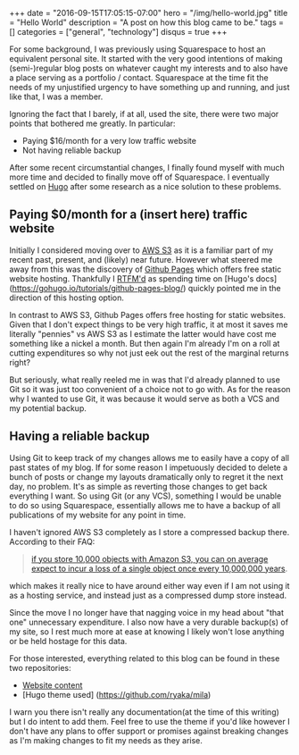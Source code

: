 +++
date = "2016-09-15T17:05:15-07:00"
hero = "/img/hello-world.jpg"
title = "Hello World"
description = "A post on how this blog came to be."
tags = []
categories = ["general", "technology"]
disqus = true
+++

For some background, I was previously using Squarespace to host an equivalent
personal site. It started with the very good intentions of making (semi-)regular
blog posts on whatever caught my interests and to also have a place serving as
a portfolio / contact. Squarespace at the time fit the needs of my unjustified urgency
to have something up and running, and just like that, I was a member.

Ignoring the fact that I barely, if at all, used the site, there were two major
points that bothered me greatly. In particular:

* Paying $16/month for a very low traffic website
* Not having reliable backup

After some recent circumstantial changes, I finally found myself with much more
time and decided to finally move off of Squarespace. I eventually settled on [Hugo](https://gohugo.io/) after some research as a nice solution to these problems.

## Paying $0/month for a (insert here) traffic website

Initially I considered moving over to [AWS S3](http://docs.aws.amazon.com/AmazonS3/latest/dev/WebsiteHosting.html)
as it is a familiar part of my
recent past, present, and (likely) near future. However what steered me away from
this was the discovery of [Github Pages](https://pages.github.com/) which offers
free static website hosting. Thankfully I [RTFM'd](https://en.wikipedia.org/wiki/RTFM)
as spending time on [Hugo's docs] (https://gohugo.io/tutorials/github-pages-blog/)
quickly pointed me in the direction of this hosting option.

In contrast to AWS S3, Github Pages offers free hosting for static websites. Given
that I don't expect things to be very high traffic, it at most it saves me literally
"pennies" vs AWS S3 as I estimate the latter would have cost me something like a nickel
a month. But then again I'm already I'm on a roll at cutting expenditures so why not just eek out the rest of the marginal returns right?

But seriously, what really reeled me in was that I'd already planned to use Git so it was
just too convenient of a choice not to go with. As for the reason why I wanted to use
Git, it was because it would serve as both a VCS and my potential backup.

## Having a reliable backup

Using Git to keep track of my changes allows me to easily have a copy of all
past states of my blog. If for some reason I impetuously decided to delete a bunch
of posts or change my layouts dramatically only to regret it the next day, no
problem. It's as simple as reverting those changes to get back everything I want. So
using Git (or any VCS), something I would be unable to do so using
Squarespace, essentially allows me to have a backup of all publications of my
website for any point in time.

I haven't ignored AWS S3 completely as I store a compressed backup there. According to
their FAQ:

>[if you store 10,000 objects with Amazon S3, you can on average expect to incur a loss of a single object once every 10,000,000 years](https://aws.amazon.com/s3/faqs/#data-protection).

which makes it really nice to have around either way even if I am not using it as
a hosting service, and instead just as a compressed dump store instead.

Since the move I no longer have that nagging voice in my head about "that one"
unnecessary expenditure. I also now have a very durable backup(s) of my site, so
I rest much more at ease at knowing I likely won't lose anything or be held hostage
for this data.

For those interested, everything related to this blog can be found in these
two repositories:

* [Website content](https://github.com/ryaka/rheakara)
* [Hugo theme used] (https://github.com/ryaka/mila)

I warn you there isn't really any documentation(at the time of this writing) but
I do intent to add them. Feel free to use the theme if you'd like however I don't
have any plans to offer support or promises against breaking changes as I'm making
changes to fit my needs as they arise.
